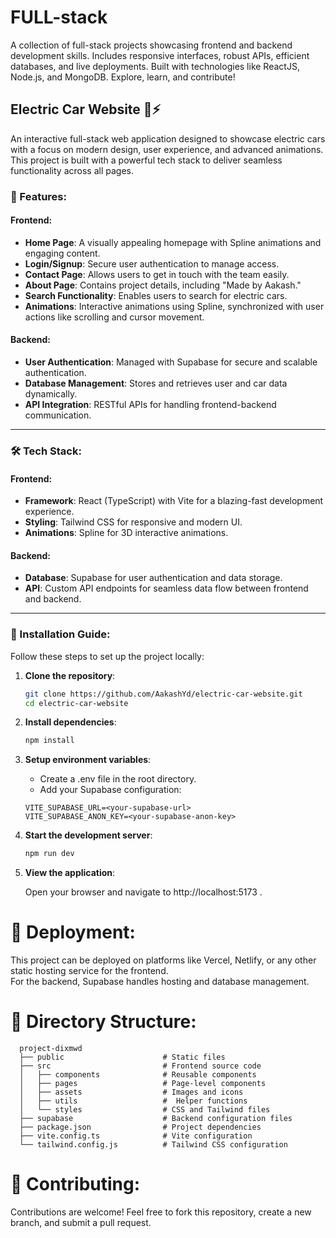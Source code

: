 # FULL-stack
A collection of full-stack projects showcasing frontend and backend development skills. Includes responsive interfaces, robust APIs, efficient databases, and live deployments. Built with technologies like ReactJS, Node.js, and MongoDB. Explore, learn, and contribute!

## Electric Car Website 🚗⚡
An interactive full-stack web application designed to showcase electric cars with a focus on modern design, user experience, and advanced animations. This project is built with a powerful tech stack to deliver seamless functionality across all pages.

### 🌟 Features:
#### Frontend:
- **Home Page**: A visually appealing homepage with Spline animations and engaging content.
- **Login/Signup**: Secure user authentication to manage access.
- **Contact Page**: Allows users to get in touch with the team easily.
- **About Page**: Contains project details, including "Made by Aakash."
- **Search Functionality**: Enables users to search for electric cars.
- **Animations**: Interactive animations using Spline, synchronized with user actions like scrolling and cursor movement.

#### Backend:
- **User Authentication**: Managed with Supabase for secure and scalable authentication.
- **Database Management**: Stores and retrieves user and car data dynamically.
- **API Integration**: RESTful APIs for handling frontend-backend communication.

---

### 🛠 Tech Stack:
#### Frontend:
- **Framework**: React (TypeScript) with Vite for a blazing-fast development experience.
- **Styling**: Tailwind CSS for responsive and modern UI.
- **Animations**: Spline for 3D interactive animations.

#### Backend:
- **Database**: Supabase for user authentication and data storage.
- **API**: Custom API endpoints for seamless data flow between frontend and backend.

---

### 📜 Installation Guide:
Follow these steps to set up the project locally:

1. **Clone the repository**:
   ```bash
   git clone https://github.com/AakashYd/electric-car-website.git
   cd electric-car-website
   
2. **Install dependencies**:
   ```bash
   npm install

3. **Setup environment variables**:
   
   - Create a .env file in the root directory.
   * Add your Supabase configuration:
   
   ```env
   VITE_SUPABASE_URL=<your-supabase-url>
   VITE_SUPABASE_ANON_KEY=<your-supabase-anon-key>

4. **Start the development server**:
   ```bash
   npm run dev

5. **View the application**:
   
   Open your browser and navigate to http://localhost:5173 .

# 🚀 Deployment:
This project can be deployed on platforms like Vercel, Netlify, or any other static hosting service for the frontend.  
For the backend, Supabase handles hosting and database management.

# 📂 Directory Structure:
```plaintext
  project-dixmwd
  ├── public                      # Static files
  ├── src                         # Frontend source code
  │   ├── components              # Reusable components
  │   ├── pages                   # Page-level components
  │   ├── assets                  # Images and icons
  │   ├── utils                   #  Helper functions
  │   └── styles                  # CSS and Tailwind files
  ├── supabase                    # Backend configuration files
  ├── package.json                # Project dependencies
  ├── vite.config.ts              # Vite configuration
  └── tailwind.config.js          # Tailwind CSS configuration
```

# 🤝 Contributing:
Contributions are welcome! Feel free to fork this repository, create a new branch, and submit a pull request.

